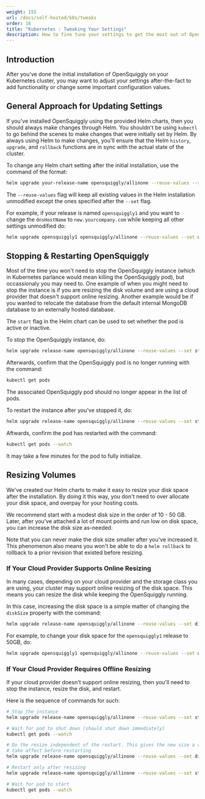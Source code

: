 ```yaml
---
weight: 155
url: /docs/self-hosted/k8s/tweaks
order: 16
title: "Kubernetes : Tweaking Your Settings"
description: How to fine tune your settings to get the most out of OpenSquiggly.
---
```

## Introduction
After you've done the initial installation of OpenSquiggly on your Kubernetes cluster,
you may want to adjust your settings after-the-fact to add functionality or change some
important configuration values.

## General Approach for Updating Settings
If you've installed OpenSquiggly using the provided Helm charts, then you should always make changes
through Helm. You shouldn't be using ```kubectl``` to go behind the scenes to make changes that were
initially set by Helm. By always using Helm to make changes, you'll ensure that the Helm ```history```,
```upgrade```, and ```rollback``` functions are in sync with the actual state of the cluster.

To change any Helm chart setting after the initial installation, use the command of the format:

```bash
helm upgrade your-release-name opensquiggly/allinone --reuse-values --set new-values-here
```

The ```--reuse-values``` flag will keep all existing values in the Helm installation unmodified except
the ones specified after the ```--set``` flag.

For example, if your release is named ```opensquiggly1``` and you want to change the ```dnsHostName```
to ```new.yourcompany.com``` while keeping all other settings unmodified do:

```bash
helm upgrade opensquiggly1 opensquiggly/allinone --reuse-values --set dnsHostName=new.yourcompany.com
```

## Stopping & Restarting OpenSquiggly
Most of the time you won't need to stop the OpenSquiggly instance (which in Kubernetes parlance
would mean killing the OpenSquiggly pod), but occassionaly you may need to. One example of
when you might need to stop the instance is if you are resizing the disk volume and are using
a cloud provider that doesn't support online resizing. Another example would be if you wanted to
relocate the database from the default internal MongoDB database to an externally hosted database.

The ```start``` flag in the Helm chart can be used to set whether the pod is active or inactive.

To stop the OpenSquiggly instance, do:

```bash
helm upgrade release-name opensquiggly/allinone --reuse-values --set start=false
```

Afterwards, confirm that the OpenSquiggly pod is no longer running with the command:

```bash
kubectl get pods
```

The associated OpenSquiggly pod should no longer appear in the list of pods.

To restart the instance after you've stopped it, do:

```bash
helm upgrade release-name opensquiggly/allinone --reuse-values --set start=true
```

Aftwards, confirm the pod has restarted with the command:

```bash
kubectl get pods --watch
```

It may take a few minutes for the pod to fully initialize.

## Resizing Volumes
We've created our Helm charts to make it easy to resize your disk space after the installation. By
doing it this way, you don't need to over allocate your disk space, and overpay for your hosting costs.

We recommend start with a modest disk size in the order of 10 - 50 GB. Later, after you've attached a 
lot of mount points and run low on disk space, you can increase the disk size as-needed.

Note that you can never make the disk size smaller after you've increased it. This phenomenon also
means you won't be able to do a ```helm rollback``` to rollback to a prior revision that existed before
resizing.

### If Your Cloud Provider Supports Online Resizing
In many cases, depending on your cloud provider and the storage class you are using, your cluster
may support online resizing of the disk space. This means you can resize the disk while keeping the
OpenSquiggly running.

In this case, increasing the disk space is a simple matter of changing the ```diskSize``` property
with the command:

```bash
helm upgrade release-name opensquiggly/allinone --reuse-values --set diskSize=new-size-in-gigabytes
```

For example, to change your disk space for the ```opensquiggly1``` release to 50GB, do:

```bash
helm upgrade opensquiggly1 opensquiggly/allinone --reuse-values --set diskSize=50
```

### If Your Cloud Provider Requires Offline Resizing
If your cloud provider doesn't support online resizing, then you'll need to stop the instance,
resize the disk, and restart.

Here is the sequence of commands for such:

```bash
# Stop the instance
helm upgrade release-name opensquiggly/allinone --reuse-values --set start=false

# Wait for pod to shut down (should shut down immediately)
kubectl get pods --watch

# Do the resize independent of the restart. This gives the new size a chance to
# take affect before restarting
helm upgrade release-name opensquiggly/allinone --reuse-values --set diskSize=new-size

# Restart only after resizing
helm upgrade release-name opensquiggly/allinone --reuse-values --set start=true

# Wait for pod to start
kubectl get pods --watch
```